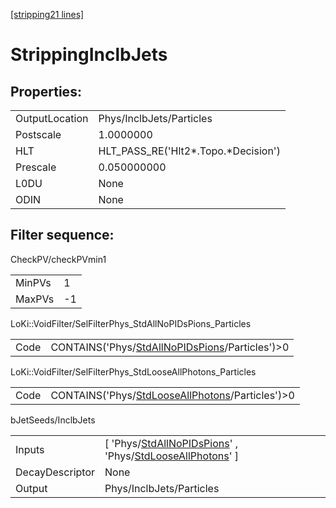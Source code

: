[[stripping21 lines]](./stripping21-index)

# StrippingInclbJets

## Properties:

|                |                                       |
|----------------|---------------------------------------|
| OutputLocation | Phys/InclbJets/Particles              |
| Postscale      | 1.0000000                             |
| HLT            | HLT_PASS_RE('Hlt2\*.Topo.\*Decision') |
| Prescale       | 0.050000000                           |
| L0DU           | None                                  |
| ODIN           | None                                  |

## Filter sequence:

CheckPV/checkPVmin1

|        |     |
|--------|-----|
| MinPVs | 1   |
| MaxPVs | -1  |

LoKi::VoidFilter/SelFilterPhys_StdAllNoPIDsPions_Particles

|      |                                                                                                    |
|------|----------------------------------------------------------------------------------------------------|
| Code | CONTAINS('Phys/[StdAllNoPIDsPions](./stripping21-commonparticles-stdallnopidspions)/Particles')\>0 |

LoKi::VoidFilter/SelFilterPhys_StdLooseAllPhotons_Particles

|      |                                                                                                      |
|------|------------------------------------------------------------------------------------------------------|
| Code | CONTAINS('Phys/[StdLooseAllPhotons](./stripping21-commonparticles-stdlooseallphotons)/Particles')\>0 |

bJetSeeds/InclbJets

|                 |                                                                                                                                                                   |
|-----------------|-------------------------------------------------------------------------------------------------------------------------------------------------------------------|
| Inputs          | [ 'Phys/[StdAllNoPIDsPions](./stripping21-commonparticles-stdallnopidspions)' , 'Phys/[StdLooseAllPhotons](./stripping21-commonparticles-stdlooseallphotons)' ] |
| DecayDescriptor | None                                                                                                                                                              |
| Output          | Phys/InclbJets/Particles                                                                                                                                          |
